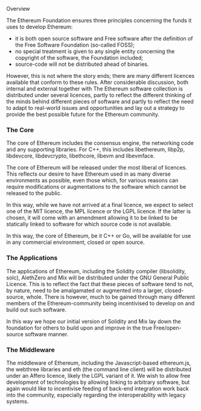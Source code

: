 Overview

The Ethereum Foundation ensures three principles concerning the funds it uses to develop Ethereum:

- it is both open source software and Free software after the definition of the Free Software Foundation (so-called FOSS);
- no special treatment is given to any single entity concerning the copyright of the software, the Foundation included;
- source-code will not be distributed ahead of binaries.

However, this is not where the story ends; there are many different licences available that conform to these rules. After considerable discussion, both internal and external together with The Ethereum software collection is distributed under several licences, partly to reflect the different thinking of the minds behind different pieces of software and partly to reflect the need to adapt to real-world issues and opportunities and lay out a strategy to provide the best possible future for the Ethereum community.

### The Core

The core of Ethereum includes the consensus engine, the networking code and any supporting libraries. For C++, this includes libethereum, libp2p, libdevcore, libdevcrypto, libethcore, libevm and libevmface.

The core of Ethereum will be released under the most liberal of licences. This reflects our desire to have Ethereum used in as many diverse environments as possible, even those which, for various reasons can require modifications or augmentations to the software which cannot be released to the public.

In this way, while we have not arrived at a final licence, we expect to select one of the MIT licence, the MPL licence or the LGPL licence. If the latter is chosen, it will come with an amendment allowing it to be linked to be statically linked to software for which source code is not available.

In this way, the core of Ethereum, be it C++ or Go, will be available for use in any commercial environment, closed or open source. 

### The Applications

The applications of Ethereum, including the Solidity compiler (libsolidity, solc), AlethZero and Mix will be distributed under the GNU General Public Licence. This is to reflect the fact that these pieces of software tend to not, by nature, need to be amalgamated or augmented into a larger, closed-source, whole. There is however, much to be gained through many different members of the Ethereum-community being incentivised to develop on and build out such software.

In this way we hope our initial version of Solidity and Mix lay down the foundation for others to build upon and improve in the true Free/open-source software manner.

### The Middleware

The middleware of Ethereum, including the Javascript-based ethereum.js, the webthree libraries and eth (the command line client) will be distributed under an Affero licence, likely the LGPL variant of it. We wish to allow free development of technologies by allowing linking to arbitrary software, but again would like to incentivise feeding of back-end integration work back into the community, especially regarding the interoperability with legacy systems.